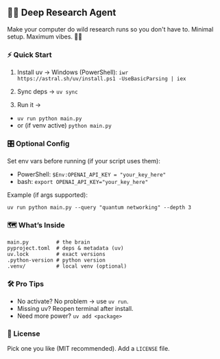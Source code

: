 ## 🔎💥 Deep Research Agent

Make your computer do wild research runs so you don't have to. Minimal setup. Maximum vibes. 🚀🧠

### ⚡ Quick Start
1) Install uv → Windows (PowerShell): `iwr https://astral.sh/uv/install.ps1 -UseBasicParsing | iex`

2) Sync deps → `uv sync`

3) Run it →
- `uv run python main.py`
- or (if venv active) `python main.py`

### 🎛️ Optional Config
Set env vars before running (if your script uses them):
- PowerShell: `$Env:OPENAI_API_KEY = "your_key_here"`
- bash: `export OPENAI_API_KEY="your_key_here"`

Example (if args supported):
```
uv run python main.py --query "quantum networking" --depth 3
```

### 🗺️ What’s Inside
```
main.py         # the brain
pyproject.toml  # deps & metadata (uv)
uv.lock         # exact versions
.python-version # python version
.venv/          # local venv (optional)
```

### 🛠️ Pro Tips
- No activate? No problem → use `uv run`.
- Missing uv? Reopen terminal after install.
- Need more power? `uv add <package>`

### 📜 License
Pick one you like (MIT recommended). Add a `LICENSE` file.


